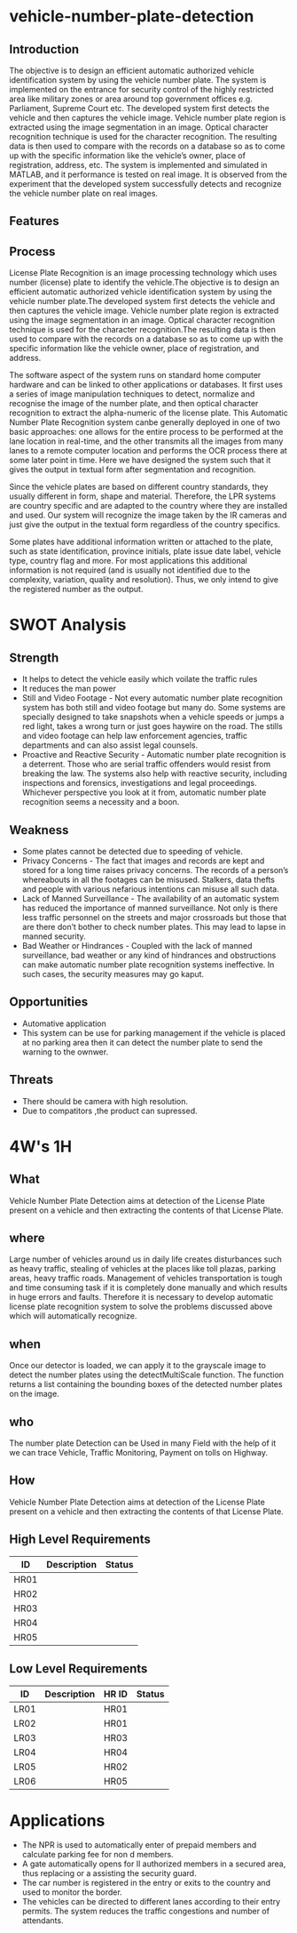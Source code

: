 
# vehicle-number-plate-detection
## Introduction
The objective is to design an efficient automatic authorized vehicle identification system by using the vehicle number plate. The system is implemented on the entrance for security control of the highly restricted area like military zones or area around top government offices
e.g. Parliament, Supreme Court etc. The developed system first detects the vehicle and then captures the vehicle image. Vehicle number plate region is extracted using the image segmentation in an image. Optical character recognition technique is used for the character recognition.
The resulting data is then used to compare with the records on a database so as to come up with the specific information like the vehicle’s owner, place of registration, address, etc. The system is implemented and simulated in MATLAB, and it performance is tested on real image. 
It is observed from the experiment that the developed system successfully detects and recognize the vehicle number plate on real images.
## Features
## Process
License Plate Recognition is an image processing technology which uses number (license) plate to identify the vehicle.The objective is to design an efficient automatic authorized vehicle identification system by using the vehicle number plate.The developed system first detects the vehicle and then captures the vehicle image. Vehicle number plate region is extracted using the image segmentation in an image. Optical character recognition technique is used for the character recognition.The resulting data is then used to compare with the records on a database so as to come up with the specific information like the vehicle owner, place of registration, and address.

The software aspect of the system runs on standard home computer hardware and can be linked to other applications or databases. It first uses a series of image manipulation techniques to detect, normalize and recognise the image of the number plate, and then optical character recognition to extract the alpha-numeric of the license plate. This Automatic Number Plate Recognition system canbe generally deployed in one of two basic approaches: one allows for the entire process to be performed at the lane location in real-time, and the other transmits all the images from many lanes to a remote computer location and performs the OCR process there at some later point in time. Here we have designed the system such that it gives the output in textual form after segmentation and recognition.

Since the vehicle plates are based on different country standards, they usually different in form, shape and material. Therefore, the LPR systems are country specific and are adapted to the country where they are installed and used. Our system will recognize the image taken by the IR cameras and just give the output in the textual form regardless of the country specifics.

Some plates have additional information written or attached to the plate, such as state identification, province initials, plate issue date label, vehicle type, country flag and more. For most applications this additional information is not required (and is usually not identified due to the complexity, variation, quality and resolution). Thus, we only intend to give the registered number as the output.

# SWOT Analysis
## Strength
- It helps to detect the vehicle easily which voilate the traffic rules
- It reduces the man power
- Still and Video Footage -
  Not every automatic number plate recognition system has both still and video footage but many do. Some systems are specially designed to take snapshots when a vehicle speeds or jumps a red light, takes a wrong turn or just goes haywire on the road.
  The stills and video footage can help law enforcement agencies, traffic departments and can also assist legal counsels.
- Proactive and Reactive Security - 
Automatic number plate recognition is a deterrent. Those who are serial traffic offenders would resist from breaking the law. The systems also help with reactive security, including inspections and forensics, investigations and legal proceedings.
Whichever perspective you look at it from, automatic number plate recognition seems a necessity and a boon.

## Weakness 
- Some plates cannot be detected due to speeding of vehicle.
- Privacy Concerns - The fact that images and records are kept and stored for a long time raises privacy concerns. The records of a person’s whereabouts in all the footages can be misused. Stalkers, data thefts and people with 
various nefarious intentions can misuse all such data.
- Lack of Manned Surveillance - 
The availability of an automatic system has reduced the importance of manned surveillance. Not only is there less traffic personnel on the streets and major crossroads but those that are there don’t bother to check number plates. 
This may lead to lapse in manned security.
- Bad Weather or Hindrances -
Coupled with the lack of manned surveillance, bad weather or any kind of hindrances and obstructions can make automatic number plate recognition systems ineffective. In such cases, the security measures may go kaput.

## Opportunities
- Automative application
-  This system can be use for parking management if the vehicle is placed at no parking area then it can detect the number plate to send the warning to the ownwer.
## Threats
- There should be camera with high resolution.
- Due to compatitors ,the product can supressed.

# 4W's 1H
## What
Vehicle Number Plate Detection aims at detection of the License Plate present on a vehicle and then extracting the contents of that License Plate.
## where
Large number of vehicles around us in daily life creates disturbances such as heavy traffic, stealing of vehicles at the places like toll plazas, parking areas, heavy traffic roads. Management of vehicles transportation is tough and time consuming task if it is completely done manually and which results in huge errors and faults. Therefore it is necessary to develop automatic license plate recognition system to solve the problems discussed above which will automatically recognize.
## when
Once our detector is loaded, we can apply it to the grayscale image to detect the number plates using the detectMultiScale function. The function returns a list containing the bounding boxes of the detected number plates on the image.
## who
The number plate Detection can be Used in many Field with the help of it we can trace Vehicle, Traffic Monitoring, Payment on tolls on Highway.
## How
Vehicle Number Plate Detection aims at detection of the License Plate present on a vehicle and then extracting the contents of that License Plate.


## High Level Requirements
| ID | Description | Status |
|--|--|--|
| HR01   |  |
| HR02 | |  |
| HR03 |  |  |
| HR04 |  | |
| HR05 | |  |


## Low Level Requirements 

| ID | Description | HR ID | Status |
|--|--|--|--|
| LR01 | | HR01|  |
| LR02 |  | HR01|  |
 LR03 |   | HR03|  |
| LR04 |  | HR04|  |
| LR05 | | HR02|  |
| LR06 |  | HR05|  |


# Applications
- The NPR is used to automatically enter of prepaid members and calculate parking fee for non d members.
- A gate automatically opens for Il authorized members in a secured area, thus replacing or a assisting the security guard.
- The car number is registered in the entry or exits to the country and used to monitor the border.
- The vehicles can be directed to different lanes according to their entry permits. The system reduces the traffic congestions and number of attendants.

